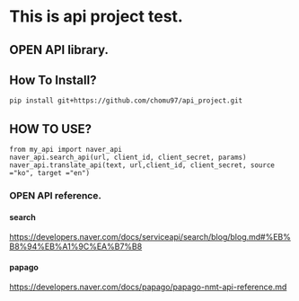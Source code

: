 # This is api project test.
## OPEN API library.
## How To Install?
```bash
pip install git+https://github.com/chomu97/api_project.git
```

## HOW TO USE?
```
from my_api import naver_api
naver_api.search_api(url, client_id, client_secret, params)
naver_api.translate_api(text, url,client_id, client_secret, source ="ko", target ="en")
```
### OPEN API reference.
#### search
https://developers.naver.com/docs/serviceapi/search/blog/blog.md#%EB%B8%94%EB%A1%9C%EA%B7%B8
#### papago
https://developers.naver.com/docs/papago/papago-nmt-api-reference.md
